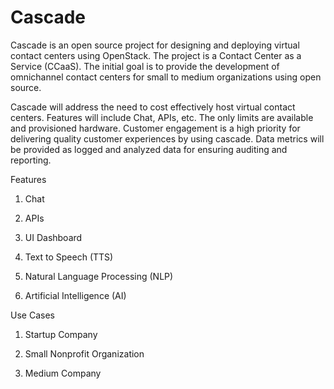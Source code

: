 # Cascade

Cascade is an open source project for designing and deploying virtual contact centers using OpenStack. The project is a Contact Center as a Service (CCaaS).
The initial goal is to provide the development of omnichannel contact centers for small to medium organizations using open source.

Cascade will address the need to cost effectively host virtual contact centers. Features will include Chat, APIs, etc. 
The only limits are available and provisioned hardware.
Customer engagement is a high priority for delivering quality customer experiences by using cascade. Data metrics will be provided as logged and analyzed data  for ensuring auditing and reporting.


Features

1. Chat

2. APIs

3. UI Dashboard

4. Text to Speech (TTS)

5. Natural Language Processing (NLP)

6. Artificial Intelligence (AI)






Use Cases

1. Startup Company

2. Small Nonprofit Organization 

3. Medium Company


